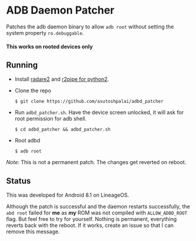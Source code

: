 # ADB Daemon Patcher
Patches the adb daemon binary to allow `adb root` without setting the system
property `ro.debuggable`.

#### This works on rooted devices only

## Running

- Install [radare2](https://github.com/radare/radare2) and
  [r2pipe for
  python2](https://github.com/radare/radare2-r2pipe/tree/master/python).
- Clone the repo

      $ git clone https://github.com/asutoshpalai/adbd_patcher

- Run `adbd_patcher.sh`. Have the device screen unlocked, it will ask for root
  permission for adb shell.

      $ cd adbd_patcher && adbd_patcher.sh

- Root adbd

      $ adb root

_Note:_ This is not a permanent patch. The changes get reverted on reboot.

## Status

This was developed for Android 8.1 on LineageOS.

Although the patch is successful and the daemon restarts successfully, the `abd
root` failed for **me** as **my** ROM was not compiled with `ALLOW_ADBD_ROOT` flag. But
feel free to try for yourself. Nothing is permanent, everything reverts back
with the reboot. If it works, create an issue so that I can remove this message.
